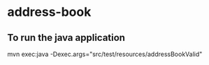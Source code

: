 # address-book

## To run the java application
 mvn exec:java -Dexec.args="src/test/resources/addressBookValid"
